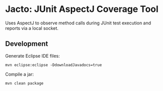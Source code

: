 Jacto: JUnit AspectJ Coverage Tool
==================================

Uses AspectJ to observe method calls during JUnit test execution and reports
via a local socket.


Development
-----------

Generate Eclipse IDE files:

    mvn eclipse:eclipse -DdownloadJavadocs=true

Compile a jar:

    mvn clean package
